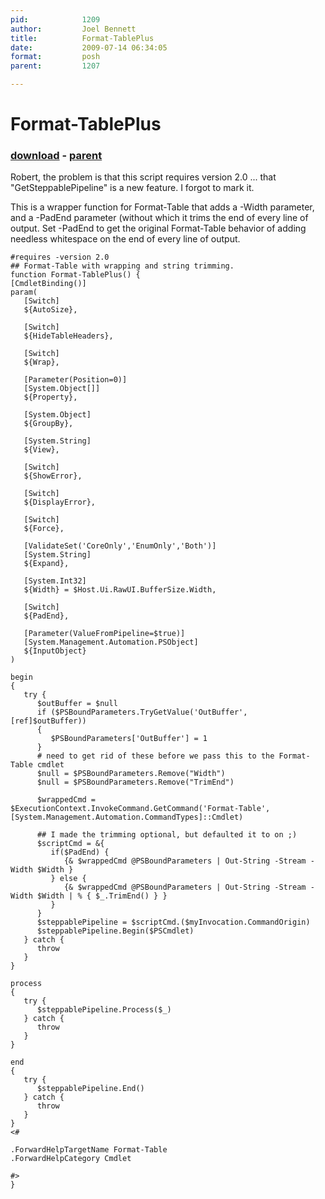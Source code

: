 ```yaml
---
pid:            1209
author:         Joel Bennett
title:          Format-TablePlus
date:           2009-07-14 06:34:05
format:         posh
parent:         1207

---
```


# Format-TablePlus

### [download](Scripts\1209.ps1) - [parent](Scripts\1207.md)

Robert,  the problem is that this script requires version 2.0 ... that "GetSteppablePipeline" is a new feature. I forgot to mark it.

This is a wrapper function for Format-Table that adds a -Width parameter, and a -PadEnd parameter (without which it trims the end of every line of output. Set -PadEnd to get the original Format-Table behavior of adding needless whitespace on the end of every line of output.

```posh
#requires -version 2.0
## Format-Table with wrapping and string trimming.
function Format-TablePlus() {
[CmdletBinding()]
param(
   [Switch]
   ${AutoSize},

   [Switch]
   ${HideTableHeaders},

   [Switch]
   ${Wrap},

   [Parameter(Position=0)]
   [System.Object[]]
   ${Property},

   [System.Object]
   ${GroupBy},

   [System.String]
   ${View},

   [Switch]
   ${ShowError},

   [Switch]
   ${DisplayError},

   [Switch]
   ${Force},

   [ValidateSet('CoreOnly','EnumOnly','Both')]
   [System.String]
   ${Expand},

   [System.Int32]
   ${Width} = $Host.Ui.RawUI.BufferSize.Width,

   [Switch]
   ${PadEnd},

   [Parameter(ValueFromPipeline=$true)]
   [System.Management.Automation.PSObject]
   ${InputObject}
)

begin
{
   try {
      $outBuffer = $null
      if ($PSBoundParameters.TryGetValue('OutBuffer', [ref]$outBuffer))
      {
         $PSBoundParameters['OutBuffer'] = 1
      }
      # need to get rid of these before we pass this to the Format-Table cmdlet
      $null = $PSBoundParameters.Remove("Width")
      $null = $PSBoundParameters.Remove("TrimEnd")
      
      $wrappedCmd = $ExecutionContext.InvokeCommand.GetCommand('Format-Table', [System.Management.Automation.CommandTypes]::Cmdlet)
      
      ## I made the trimming optional, but defaulted it to on ;)
      $scriptCmd = &{ 
         if($PadEnd) {
            {& $wrappedCmd @PSBoundParameters | Out-String -Stream -Width $Width }
         } else {
            {& $wrappedCmd @PSBoundParameters | Out-String -Stream -Width $Width | % { $_.TrimEnd() } }
         }
      }
      $steppablePipeline = $scriptCmd.($myInvocation.CommandOrigin)
      $steppablePipeline.Begin($PSCmdlet) 
   } catch {
      throw
   }
}

process
{
   try {
      $steppablePipeline.Process($_)
   } catch {
      throw
   }
}

end
{
   try {
      $steppablePipeline.End()
   } catch {
      throw
   }
}
<#

.ForwardHelpTargetName Format-Table
.ForwardHelpCategory Cmdlet

#>
}
```
